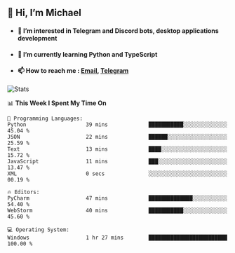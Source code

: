 ## 👋 Hi, I’m Michael
- #### 👀 I’m interested in Telegram and Discord bots, desktop applications development
- #### 🌱 I’m currently learning Python and TypeScript
- #### 📫 How to reach me : [Email](mailto:misha@kurapov.ru), [Telegram](https://t.me/mickr7)

![Stats](https://github-readme-stats.vercel.app/api?username=krpff&show_icons=true&theme=github_dark&hide_border=true&hide=issues&count_private=true&layout=compact)


<!--START_SECTION:waka-->
📊 **This Week I Spent My Time On** 

```text
💬 Programming Languages: 
Python                   39 mins             ███████████░░░░░░░░░░░░░░   45.04 % 
JSON                     22 mins             ██████░░░░░░░░░░░░░░░░░░░   25.59 % 
Text                     13 mins             ████░░░░░░░░░░░░░░░░░░░░░   15.72 % 
JavaScript               11 mins             ███░░░░░░░░░░░░░░░░░░░░░░   13.47 % 
XML                      0 secs              ░░░░░░░░░░░░░░░░░░░░░░░░░   00.19 % 

🔥 Editors: 
PyCharm                  47 mins             ██████████████░░░░░░░░░░░   54.40 % 
WebStorm                 40 mins             ███████████░░░░░░░░░░░░░░   45.60 % 

💻 Operating System: 
Windows                  1 hr 27 mins        █████████████████████████   100.00 % 
```


<!--END_SECTION:waka-->
